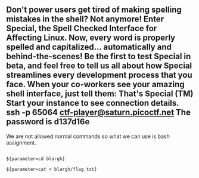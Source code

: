 ## Don't power users get tired of making spelling mistakes in the shell? Not anymore! Enter Special, the Spell Checked Interface for Affecting Linux. Now, every word is properly spelled and capitalized... automatically and behind-the-scenes! Be the first to test Special in beta, and feel free to tell us all about how Special streamlines every development process that you face. When your co-workers see your amazing shell interface, just tell them: That's Special (TM) Start your instance to see connection details. ssh -p 65064 ctf-player@saturn.picoctf.net The password is d137d16e

We are not allowed normal commands so what we can use is bash assignment.

```console

${parameter=cd blargh}

${parameter=cat < blargh/flag.txt}

```
